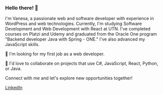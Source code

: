 ### Hello there! 👋

I'm Vanesa, a passionate web and software developer with experience in WordPress and web technologies. Currently, I'm studying Software Development and Web Development with React at UTN. I've completed courses on Platzi and Udemy and graduated from the Oracle One program "Backend developer Java with Spring - ONE." I've also advanced my JavaScript skills.

💼 I'm looking for my first job as a web developer.

🚀 I'd love to collaborate on projects that use C#, JavaScript, React, Python, or Java.

Connect with me and let's explore new opportunities together!

[LinkedIn](https://www.linkedin.com/in/soria-vanesa-webdesign/)



<!---
VaneSDev/VaneSDev is a ✨ special ✨ repository because its `README.md` (this file) appears on your GitHub profile.
You can click the Preview link to take a look at your changes.
--->

